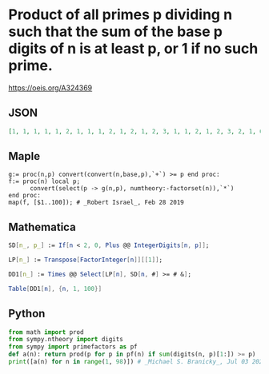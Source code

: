# Product of all primes p dividing n such that the sum of the base p digits of n is at least p, or 1 if no such prime\.
https://oeis.org/A324369
## JSON
```JSON
[1, 1, 1, 1, 1, 2, 1, 1, 1, 2, 1, 2, 1, 2, 3, 1, 1, 2, 1, 2, 3, 2, 1, 6, 1, 2, 1, 2, 1, 2, 1, 1, 3, 2, 1, 2, 1, 2, 3, 2, 1, 6, 1, 2, 15, 2, 1, 6, 1, 2, 3, 2, 1, 2, 1, 2, 3, 2, 1, 6, 1, 2, 3, 1, 5, 6, 1, 2, 3, 10, 1, 6, 1, 2, 3, 2, 1, 6, 1, 2, 1, 2, 1, 2, 5, 2, 3, 2, 1, 10, 7, 2, 3, 2, 5, 6, 1]
```
## Maple
```Maple
g:= proc(n,p) convert(convert(n,base,p),`+`) >= p end proc:
f:= proc(n) local p;
      convert(select(p -> g(n,p), numtheory:-factorset(n)),`*`)
end proc:
map(f, [$1..100]); # _Robert Israel_, Feb 28 2019
```
## Mathematica
```Mathematica
SD[n_, p_] := If[n < 2, 0, Plus @@ IntegerDigits[n, p]];
```
```Mathematica
LP[n_] := Transpose[FactorInteger[n]][[1]];
```
```Mathematica
DD1[n_] := Times @@ Select[LP[n], SD[n, #] >= # &];
```
```Mathematica
Table[DD1[n], {n, 1, 100}]
```
## Python
```Python
from math import prod
from sympy.ntheory import digits
from sympy import primefactors as pf
def a(n): return prod(p for p in pf(n) if sum(digits(n, p)[1:]) >= p)
print([a(n) for n in range(1, 98)]) # _Michael S. Branicky_, Jul 03 2022
```
